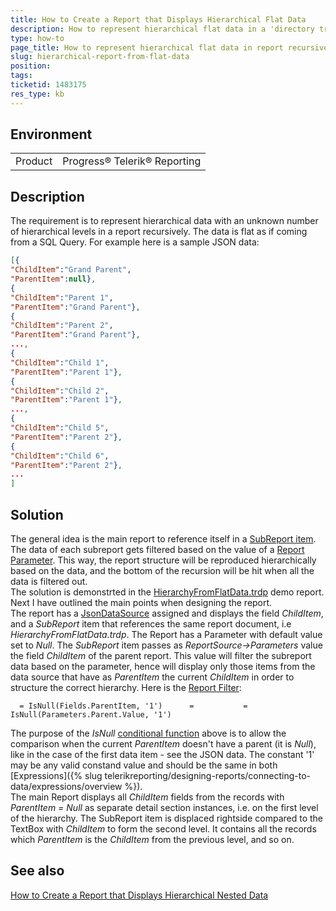 ```yaml
---
title: How to Create a Report that Displays Hierarchical Flat Data
description: How to represent hierarchical flat data in a 'directory tree'-like report
type: how-to
page_title: How to represent hierarchical flat data in report recursively
slug: hierarchical-report-from-flat-data
position: 
tags: 
ticketid: 1483175
res_type: kb
---
```


## Environment
<table>
	<tbody>
		<tr>
			<td>Product</td>
			<td>Progress® Telerik® Reporting</td>
		</tr>
	</tbody>
</table>


## Description
The requirement is to represent hierarchical data with an unknown number of hierarchical levels in a report recursively. The data is flat as if coming from a SQL Query. 
For example here is a sample JSON data:  
```JSON
[{
"ChildItem":"Grand Parent",
"ParentItem":null},
{
"ChildItem":"Parent 1",
"ParentItem":"Grand Parent"},
{
"ChildItem":"Parent 2",
"ParentItem":"Grand Parent"},
...,
{
"ChildItem":"Child 1",
"ParentItem":"Parent 1"},
{
"ChildItem":"Child 2",
"ParentItem":"Parent 1"},
...,
{
"ChildItem":"Child 5",
"ParentItem":"Parent 2"},
{
"ChildItem":"Child 6",
"ParentItem":"Parent 2"},
...
]
```

## Solution
The general idea is the main report to reference itself in a [SubReport item](../report-items-sub-report). The data of each subreport gets filtered based on the value of a 
[Report Parameter](../designing-reports-parameters). This way, the report structure will be reproduced hierarchically based on the data, and the bottom of the recursion 
will be hit when all the data is filtered out.  
The solution is demonstrted in the [HierarchyFromFlatData.trdp](https://github.com/telerik/reporting-samples/blob/master/HierarchyFromFlatData.trdp) demo report. 
Next I have outlined the main points when designing the report.  
The report has a [JsonDataSource](../jsondatasource-component) assigned and displays the field _ChildItem_, and a _SubReport_ item that references the same report document, i.e 
_HierarchyFromFlatData.trdp_. The Report has a Parameter with default value set to _Null_. The _SubReport_ item passes as _ReportSource->Parameters_ value the field _ChildItem_ 
of the parent report. This value will filter the subreport data based on the parameter, hence will display only those items from the data source that have as _ParentItem_ 
the current _ChildItem_ in order to structure the correct hierarchy. Here is the [Report Filter](https://docs.telerik.com/reporting/data-items-how-to-add-filtering-to-report-item):

```
  = IsNull(Fields.ParentItem, '1')	  	=		  	= IsNull(Parameters.Parent.Value, '1')
```

The purpose of the _IsNull_ [conditional function](../expressions-evaluation-flow-functions) above is to allow the comparison when the current _ParentItem_ doesn't have 
a parent (it is _Null_), like in the case of the first data item - see the JSON data. The constant '1' may be any valid constand value and should be the same in both 
[Expressions]({% slug telerikreporting/designing-reports/connecting-to-data/expressions/overview %}).  
The main Report displays all _ChildItem_ fields from the records with _ParentItem = Null_ as separate detail section instances, i.e. on the first level of the hierarchy. The SubReport item is displaced rightside compared to the TextBox with _ChildItem_ to form the second level. It contains all the records which _ParentItem_ is the _ChildItem_ from the previous level, and so on.

## See also
[How to Create a Report that Displays Hierarchical Nested Data](hierarchical-report-from-nested-data)
